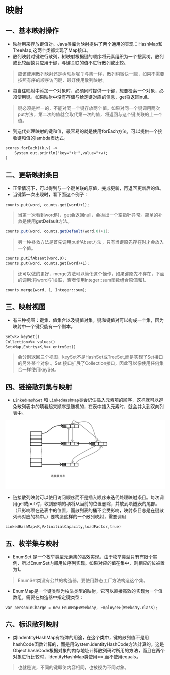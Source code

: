 # 映射 

## 一、基本映射操作

- 映射用来存放键值对。Java类库为映射提供了两个通用的实现：HashMap和TreeMap,这两个类都实现了Map接口。
- 散列映射对键进行散列，树映射根据键的顺序将元素组织为一个搜索树。散列或比较函数只应用于键，与键关联的值不进行散列或比较。

> 应该使用散列映射还是树映射呢？与集一样，散列稍微快一些，如果不需要按照有序的顺序访问键，最好使用散列映射。

- 每当往映射中添加一个对象时，必须同时提供一个键，想要检索一个对象，必须使用键。如果映射中没有存储与给定键对应的信息，get将返回null。

> 键必须是唯一的，不能对同一个键存放两个值。如果对同一个键调用两次put方法，第二次的值就会取代第一次的值，将返回与这个键关联的上一个值。

- 到迭代处理映射的键和值，最容易的就是使用forEach方法，可以提供一个接收键和值的lambda表达式。

```
scores.forEach((k,v) -> 
	System.out.println("key="+k+",value="+v);
)
```



## 二、更新映射条目

- 正常情况下，可以得到与一个键关联的原值，完成更新，再返回更新后的值。
- 当键第一次出现时，看下面这个例子：

```
counts.put(word, counts.get(word)+1);
```

> 当第一次看到word时，get会返回null，会抛出一个空指针异常。简单的补救是使用**getDefault**方法。

```java
counts.put(word, counts.getDefault(word,0)+1);
```

> 另一种补救方法是首先调用putIfAbset方法，只有当键原先存在时才会放入一个值。

```
counts.putIfAbsent(word,0);
counts.put(word, counts.get(word)+1);
```

> 还可以做的更好，merge方法可以简化这个操作，如果键原先不存在，下面的调用:将word与1关联，否者使用Integer::sum函数组合原值和1。

```
counts.merge(word, 1, Integer::sum);
```



## 三、映射视图

- 有三种视图：键集、值集合以及键值对集。键和键值对可以构成一个集，因为映射中一个键只能有一个副本。

```
Set<K> keySet()
Collection<V> values()
Set<Map,Entrty<K,V>> entrySet()
```

> 会分别返回三个视图，keySet不是HashSet或TreeSet,而是实现了Set接口的另外某个对象  。Set 接口扩展了Collection接口，因此可以像使用任何集合一样使用keySet。



## 四、链接散列集与映射

- `LinkedHashSet` 和 `LinkedHashMap`类会记住插入元素项的顺序，这样就可以避免散列表中的项看起来顺序是随机的，在表中插入元素时，就会并入到双向列表中。

![image](https://github.com/ktf-cool/JavaList/blob/master/images/%E8%BF%9E%E6%8E%A5%E6%95%A3%E5%88%97%E8%A1%A8.png)

- 链接散列映射可以使用访问顺序而不是插入顺序来迭代处理映射条目。每次调用get或put时，收到影响的项将从当前的位置删除，并放到项链表的尾部。（只影响项在链表中的位置，而散列表的桶不会受影响，映射条目总是在键散列码对应的桶中。）要构造这样的一个散列映射，需要调用

```
LinkedHashMap<K,V>(initialCapacity,loadFactor,true)
```



## 五、枚举集与映射

- EnumSet 是一个枚举类型元素集的高效实现。由于枚举类型只有有限个实例，所以EnumSet内部用位序列实现。如果对应的值在集中，则相应的位被置为1。

> EnumSet类没有公共的构造器，要使用静态工厂方法构造这个集。

- EnumMap是一个键类型为枚举类型的映射，它可以直接高效的实现为一个值数组。需要在构造器中指定键类型：

```
var personInCharge = new EnumMap<Weekday, Employee>(Weekday.class);
```



## 六、标识散列映射

- 类IndentityHashMap有特殊的用途，在这个类中，键的散列值不是用hashCode函数计算的，而是用System.identityHashCode方法计算的。这是Object.hashCode根据对象的内存地址计算散列码时所用的方法，而且在两个对象进行比较时，IdentityHashMap类使用==,而不使用equals。

> 也就是说，不同的键即使内容相同，也被视为不同对象。
